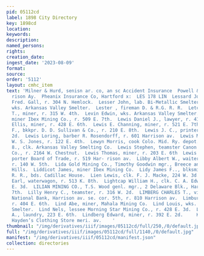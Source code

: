 ```yaml
---
pid: 05112cd
label: 1898 City Directory
key: 1898cd
location: 
keywords: 
description: 
named_persons: 
rights: 
creation_date: 
ingest_date: '2023-08-09'
format: 
source: 
order: '5112'
layout: cmhc_item
text: 'Milner & Hurd, senisn ar. co, an sc Accident Insurance  Powell & Smith, Agts,  514
  rison Ay.  Pheanix Insurance Co, Hartford x:  LES 178 LIN  Lessard Joseph O., bartdr.
  Fred. Gall, r. 304 N. Hemlock.  Lesser John, lab. Bi-Metallic Smelter.  Lesser Thomas,
  wks. Arkansas Valley Smelter.  Lester , fireman D. & R.G. R. R.  Letcher William
  T., miner, r. 315 W. 4th.  Levin Edwin, wks. Arkansas Valley Smelter.  Levine Charles,
  miner Ibex Mining Co., r. 509 E. 7th.  Lewis Daniel J., lawyer, r. 413 W. 4th.  Lewis
  Ellis, miner, r. 428 E. 6th.  Lewis E. Channing, miner, r. 521 E. 7th.  Lewis James
  F., bkkpr. D. D. Sullivan & Co., r. 210 E. 8th.  Lewis J. C., printer, r. 127 W.
  2d.  Lewis Loring, barber R. Rosendorff, r. 601 Harrison av.  Lewis Monroe, clk.
  W. S. Jones, r. 122 E. 4th.  Lewyn Morris, cook Colo. Mid. Ry. depot.  Lewis Myron
  8., clk. Arkansas Valley Smelting Co.  Lewis Stephen, teamster Canon Coal & Trading
  Co., r. 2164 W. Chestnut.  Lewis Thomas, miner, r. 203 E. 6th  Lewis Thomas, col’d,
  porter Board of Trade, r. 519 Har- rison av.  Libby Albert W., waiter H. J. Hensley,
  r. 140 W. 5th.  Lida Gold Mining Co., Timothy Goodwin mgr., Breece and Little Ella
  Hills.  Liddicot James, miner Ibex Mining Co.  Lidy James F.., blksmith D. & R.G.
  R. R., bds. Cadillac House.  Lien Lewis, clk. F. J. Macke, 224 W. 3d.  Lightbody
  Earl, waterwagon, r. 513 K. 8th.  Lightcap William H., clk. C. A. Edwards, r. 201
  E. 3d.  LILIAN MINING CO., T.S. Wood genl. mgr., 2 Delaware Blk., Harrison av. cor.
  7th.  Lilly Henry C., teamster, r. 316 W. 2d.  LIMBERG CHARLES T., vice-prest. American
  National Bank, Harrison av. se. cor. 5th, r. 810 Harrison av.  Limburgh Frank, miner,
  r. 404 E. 6th.  Lind Abe, miner, Mahala Mining Co.  Lind Louis, wks. Arkansas Valley
  Smelter.  Lind Nels, lessee Morning Star Mining Co., r. 428 E. 3d.  Lindahl Charles
  A., laundry, 223 E. 6th.  Lindberg Edward, miner, r. 392 E. 2d.     Knox Hats at
  Hayden’s Clothing Store meri. av.    '
thumbnail: "/img/derivatives/iiif/images/05112cd/full/250,/0/default.jpg"
full: "/img/derivatives/iiif/images/05112cd/full/1140,/0/default.jpg"
manifest: "/img/derivatives/iiif/05112cd/manifest.json"
collection: directories
---
```

